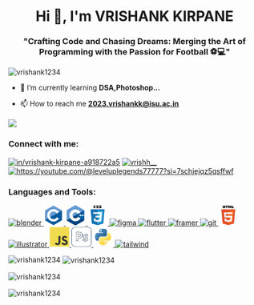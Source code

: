 <h1 align="center">Hi 👋, I'm VRISHANK KIRPANE</h1>
<h3 align="center">"Crafting Code and Chasing Dreams: Merging the Art of Programming with the Passion for Football ⚽💻"</h3>

<p align="left"> <img src="https://komarev.com/ghpvc/?username=vrishank1234&label=Profile%20views&color=0e75b6&style=flat" alt="vrishank1234" /> </p>

- 🌱 I’m currently learning **DSA,Photoshop...**

- 📫 How to reach me **2023.vrishankk@isu.ac.in**
<p><img align="center" src="https://www.bleepstatic.com/content/hl-images/2022/04/08/GitHub__headpic.jpg"/></p>
<h3 align="left">Connect with me:</h3>
<p align="left">
<a href="https://linkedin.com/in/in/vrishank-kirpane-a918722a5" target="blank"><img align="center" src="https://raw.githubusercontent.com/rahuldkjain/github-profile-readme-generator/master/src/images/icons/Social/linked-in-alt.svg" alt="in/vrishank-kirpane-a918722a5" height="30" width="40" /></a>
<a href="https://instagram.com/vrishh__" target="blank"><img align="center" src="https://raw.githubusercontent.com/rahuldkjain/github-profile-readme-generator/master/src/images/icons/Social/instagram.svg" alt="vrishh__" height="30" width="40" /></a>
<a href="https://www.youtube.com/c/https://youtube.com/@leveluplegends77777?si=7schjejqz5qsffwf" target="blank"><img align="center" src="https://raw.githubusercontent.com/rahuldkjain/github-profile-readme-generator/master/src/images/icons/Social/youtube.svg" alt="https://youtube.com/@leveluplegends77777?si=7schjejqz5qsffwf" height="30" width="40" /></a>
</p>

<h3 align="left">Languages and Tools:</h3>
<p align="left"> <a href="https://www.blender.org/" target="_blank" rel="noreferrer"> <img src="https://download.blender.org/branding/community/blender_community_badge_white.svg" alt="blender" width="40" height="40"/> </a> <a href="https://www.cprogramming.com/" target="_blank" rel="noreferrer"> <img src="https://raw.githubusercontent.com/devicons/devicon/master/icons/c/c-original.svg" alt="c" width="40" height="40"/> </a> <a href="https://www.w3schools.com/cpp/" target="_blank" rel="noreferrer"> <img src="https://raw.githubusercontent.com/devicons/devicon/master/icons/cplusplus/cplusplus-original.svg" alt="cplusplus" width="40" height="40"/> </a> <a href="https://www.w3schools.com/css/" target="_blank" rel="noreferrer"> <img src="https://raw.githubusercontent.com/devicons/devicon/master/icons/css3/css3-original-wordmark.svg" alt="css3" width="40" height="40"/> </a> <a href="https://www.figma.com/" target="_blank" rel="noreferrer"> <img src="https://www.vectorlogo.zone/logos/figma/figma-icon.svg" alt="figma" width="40" height="40"/> </a> <a href="https://flutter.dev" target="_blank" rel="noreferrer"> <img src="https://www.vectorlogo.zone/logos/flutterio/flutterio-icon.svg" alt="flutter" width="40" height="40"/> </a> <a href="https://www.framer.com/" target="_blank" rel="noreferrer"> <img src="https://www.vectorlogo.zone/logos/framer/framer-icon.svg" alt="framer" width="40" height="40"/> </a> <a href="https://git-scm.com/" target="_blank" rel="noreferrer"> <img src="https://www.vectorlogo.zone/logos/git-scm/git-scm-icon.svg" alt="git" width="40" height="40"/> </a> <a href="https://www.w3.org/html/" target="_blank" rel="noreferrer"> <img src="https://raw.githubusercontent.com/devicons/devicon/master/icons/html5/html5-original-wordmark.svg" alt="html5" width="40" height="40"/> </a> <a href="https://www.adobe.com/in/products/illustrator.html" target="_blank" rel="noreferrer"> <img src="https://www.vectorlogo.zone/logos/adobe_illustrator/adobe_illustrator-icon.svg" alt="illustrator" width="40" height="40"/> </a> <a href="https://developer.mozilla.org/en-US/docs/Web/JavaScript" target="_blank" rel="noreferrer"> <img src="https://raw.githubusercontent.com/devicons/devicon/master/icons/javascript/javascript-original.svg" alt="javascript" width="40" height="40"/> </a> <a href="https://www.photoshop.com/en" target="_blank" rel="noreferrer"> <img src="https://raw.githubusercontent.com/devicons/devicon/master/icons/photoshop/photoshop-line.svg" alt="photoshop" width="40" height="40"/> </a> <a href="https://www.python.org" target="_blank" rel="noreferrer"> <img src="https://raw.githubusercontent.com/devicons/devicon/master/icons/python/python-original.svg" alt="python" width="40" height="40"/> </a> <a href="https://tailwindcss.com/" target="_blank" rel="noreferrer"> <img src="https://www.vectorlogo.zone/logos/tailwindcss/tailwindcss-icon.svg" alt="tailwind" width="40" height="40"/> </a> </p>

<p><img align="left" src="https://github-readme-stats.vercel.app/api/top-langs?username=vrishank1234&show_icons=true&locale=en&layout=compact" alt="vrishank1234" /></p>

<p>&nbsp;<img align="center" src="https://github-readme-stats.vercel.app/api?username=vrishank1234&show_icons=true&locale=en" alt="vrishank1234" /></p>

<p><img align="center" src="https://github-readme-streak-stats.herokuapp.com/?user=vrishank1234&" alt="vrishank1234" /></p>
<p><img align="center" src="https://galaxy.github.com/images/hero/hero-bg.webp" alt="vrishank1234" /></p>
